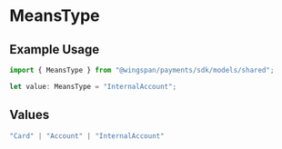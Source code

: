 # MeansType

## Example Usage

```typescript
import { MeansType } from "@wingspan/payments/sdk/models/shared";

let value: MeansType = "InternalAccount";
```

## Values

```typescript
"Card" | "Account" | "InternalAccount"
```